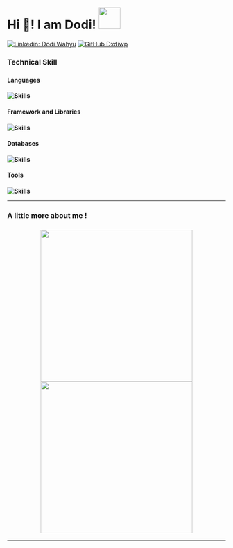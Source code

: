 <h1>
Hi 👋! I am Dodi! 
<img src="https://media.giphy.com/media/mGcNjsfWAjY5AEZNw6/giphy.gif" width="50">
</h1>

[![Linkedin: Dodi Wahyu](https://img.shields.io/badge/-dxdiwp-blue?style=flat-square&logo=Linkedin&logoColor=white&link=https://www.linkedin.com/in/dodiwahyu/)](https://www.linkedin.com/in/dodiwahyu/)
[![GitHub Dxdiwp](https://img.shields.io/github/followers/dxdiwp?label=follow&style=social)](https://github.com/dxdiwp)

<h3> Technical Skill <h3/>

<h4>Languages<h4/>

![Skills](https://skillicons.dev/icons?i=js,html,css&perline=10)

<h4>Framework and Libraries<h4/>

![Skills](https://skillicons.dev/icons?i=nodejs,express,react,tailwind,bootstrap&perline=10)

<h4>Databases<h4/>

![Skills](https://skillicons.dev/icons?i=mysql,postgresql,mongodb&perline=10)

<h4>Tools<h4/>

![Skills](https://skillicons.dev/icons?i=vscode,git,postman,figma&perline=10)

---

<h3> A little more about me ! <h3/>

<p align="center">
  <img src="https://github-readme-stats.vercel.app/api?username=dxdiwp&show_icons=true&theme=dark" width="350">

   <img src="https://github-readme-streak-stats.herokuapp.com?user=dxdiwp&theme=dark" width="350">
</p>

---
